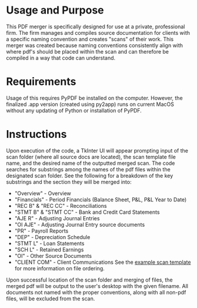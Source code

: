 # Usage and Purpose
This PDF merger is specifically designed for use at a private, professional firm. The firm manages and compiles source documentation for clients with a specific naming convention and creates
"scans" of their work. This merger was created because naming conventions consistently align with where pdf's should be placed within the scan and can therefore be compiled in a way that
code can understand.

# Requirements
Usage of this requires PyPDF be installed on the computer. However, the finalized .app version (created using py2app) runs on current MacOS without any updating of Python or installation of PyPDF.

# Instructions
Upon execution of the code, a TkInter UI will appear prompting input of the scan folder (where all source docs are located), the scan template file name, and the desired name of the outputted
merged scan. The code searches for substrings among the names of the pdf files within the designated scan folder. See the following for a breakdown of the key substrings and the
section they will be merged into:

- "Overview" - Overview
- "Financials" - Period Financials (Balance Sheet, P&L, P&L Year to Date)
- "REC B" & "REC CC" - Reconciliations
- "STMT B" & "STMT CC" - Bank and Credit Card Statements
- "AJE R" - Adjusting Journal Entries
- "OI AJE" - Adjusting Journal Entry source documents
- "PR" - Payroll Reports
- "DEP" - Depreciation Schedule
- "STMT L" - Loan Statements
- "SCH L" - Retained Earnings
- "OI" - Other Source Documents
- "CLIENT COM" - Client Communications
See the [example scan template](https://github.com/trevorkbond/pdf_merge/blob/main/Template.pdf) for more information on file ordering.

Upon successful location of the scan folder and merging of files, the merged pdf will be output to the user's desktop with the given filename. All documents not named with the proper conventions,
along with all non-pdf files, will be excluded from the scan.

